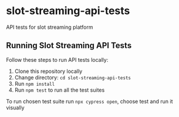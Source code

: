 # slot-streaming-api-tests
API tests for slot streaming platform

## Running Slot Streaming API Tests

Follow these steps to run API tests locally:

1. Clone this repository locally
2. Change directory: `cd slot-streaming-api-tests`
3. Run `npm install`
4. Run `npm test` to run all the test suites

To run chosen test suite run `npx cypress open`, choose test and run it visually